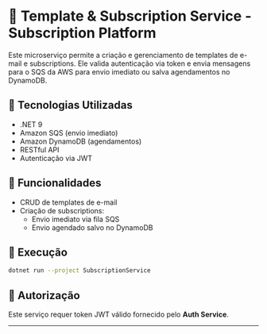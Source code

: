
# 📩 Template & Subscription Service - Subscription Platform

Este microserviço permite a criação e gerenciamento de templates de e-mail e subscriptions. Ele valida autenticação via token e envia mensagens para o SQS da AWS para envio imediato ou salva agendamentos no DynamoDB.

## 🧰 Tecnologias Utilizadas
- .NET 9
- Amazon SQS (envio imediato)
- Amazon DynamoDB (agendamentos)
- RESTful API
- Autenticação via JWT

## 📌 Funcionalidades
- CRUD de templates de e-mail
- Criação de subscriptions:
  - Envio imediato via fila SQS
  - Envio agendado salvo no DynamoDB

## 🚀 Execução

```bash
dotnet run --project SubscriptionService
```

## 🔐 Autorização
Este serviço requer token JWT válido fornecido pelo **Auth Service**.

---

